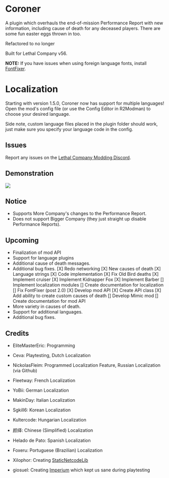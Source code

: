# Coroner

A plugin which overhauls the end-of-mission Performance Report with new information, including cause of death for any deceased players. There are some fun easter eggs thrown in too.

Refactored to no longer

Built for Lethal Company v56.

**NOTE:** If you have issues when using foreign language fonts, install [FontFixer](https://thunderstore.io/c/lethal-company/p/EliteMasterEric/FontFixer/).

# Localization

Starting with version 1.5.0, Coroner now has support for multiple languages! Open the mod's config file (or use the Config Editor in R2Modman) to choose your desired language.

Side note, custom language files placed in the plugin folder should work, just make sure you specify your language code in the config.

## Issues
Report any issues on the [Lethal Company Modding Discord](https://discord.com/channels/1168655651455639582/1180049504418930709).

## Demonstration
![](https://raw.githubusercontent.com/EliteMasterEric/Coroner/master/Art/Nutcracker.png)

## Notice
- Supports More Company's changes to the Performance Report.
- Does not support Bigger Company (they just straight up disable Performance Reports).

## Upcoming
- Finalization of mod API
- Support for language plugins
- Additional cause of death messages.
- Additional bug fixes.
[X] Redo networking
[X] New causes of death
    [X] Language strings
    [X] Code implementation
    [X] Fix Old Bird deaths
    [X] Implement cruiser
    [X] Implement Kidnapper Fox
    [X] Implement Barber
[] Implement localization modules
    [] Create documentation for localization
[] Fix FontFixer (post 2.0)
[X] Develop mod API
    [X] Create API class
    [X] Add ability to create custom causes of death
    [] Develop Mimic mod
    [] Create documentation for mod API
- More variety in causes of death.
- Support for additional languages.
- Additional bug fixes.

## Credits
- EliteMasterEric: Programming
- Ceva: Playtesting, Dutch Localization

- NickolasFleim: Programmed Localization Feature, Russian Localization (via Github)
- Fleetway: French Localization
- YoBii: German Localization
- MakinDay: Italian Localization
- Sgkill6: Korean Localization
- Kultercode: Hungarian Localization
- 颜绎: Chinese (Simplified) Localization
- Helado de Pato: Spanish Localization
- Foxeru: Portuguese (Brazilian) Localization

- Xilophor: Creating [StaticNetcodeLib](https://github.com/Xilophor/StaticNetcodeLib)
- giosuel: Creating [Imperium](https://thunderstore.io/c/lethal-company/p/giosuel/Imperium/) which kept us sane during playtesting